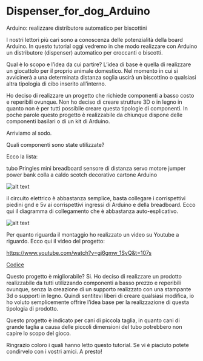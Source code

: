 # Dispenser_for_dog_Arduino
Arduino: realizzare distributore automatico per biscottini

I nostri lettori più cari sono a conoscenza delle potenzialità della board Arduino. In questo tutorial oggi vedremo in che modo realizzare con Arduino un distributore (dispenser) automatico per croccanti o biscotti.

Qual è lo scopo e l’idea da cui partire? L’idea di base è quella di realizzare un giocattolo per il proprio animale domestico. Nel momento in cui si avvicinerà a una determinata distanza soglia uscirà un biscottino o qualsiasi altra tipologia di cibo inserito all’interno.

Ho deciso di realizzare un progetto che richiede componenti a basso costo e reperibili ovunque. Non ho deciso di creare strutture 3D o in legno in quanto non è per tutti possibile creare questa tipologie di componenti. In poche parole questo progetto è realizzabile da chiunque dispone delle componenti basilari o di un kit di Arduino.

Arriviamo al sodo.

Quali componenti sono state utilizzate?

Ecco la lista:

tubo Pringles
mini breadboard
sensore di distanza
servo motore
jumper
power bank
colla a caldo
scotch decorativo​
cartone
Arduino

![alt text](https://i0.wp.com/www.moreware.org/wp/wp-content/uploads/2021/03/Senza-titolo.png?resize=1024%2C628&ssl=1)

il circuito elettrico è abbastanza semplice, basta collegare i corrispettivi piedini gnd e 5v ai corrispettivi ingressi di Arduino e della breadboard. Ecco qui il diagramma di collegamento che è abbastanza auto-esplicativo.

![alt text](https://i0.wp.com/www.moreware.org/wp/wp-content/uploads/2021/03/photo5985763885006828993.jpg?resize=1024%2C556&ssl=1)

Per quanto riguarda il montaggio ho realizzato un video su Youtube a riguardo. Ecco qui il video del progetto:

https://www.youtube.com/watch?v=gj6gmw_1SvQ&t=107s

[Codice](https://github.com/SimoneMoreWare/Dispenser_for_dog_Arduino/blob/main/dispenser.ino) 

Questo progetto è migliorabile? Si. Ho deciso di realizzare un prodotto realizzabile da tutti utilizzando componenti a basso prezzo e reperibili ovunque, senza la creazione di un supporto realizzato con una stampante 3d o supporti in legno. Quindi sentitevi liberi di creare qualsiasi modifica, io ho voluto semplicemente offrire l’idea base per la realizzazione di questa tipologia di prodotto.

Questo progetto è indicato per cani di piccola taglia, in quanto cani di grande taglia a causa delle piccoli dimensioni del tubo potrebbero non capire lo scopo del gioco.

Ringrazio coloro i quali hanno letto questo tutorial. Se vi è piaciuto potete condirvelo con i vostri amici. A presto!




